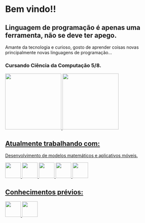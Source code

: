 # Bem vindo!! 
## Linguagem de programação é apenas uma ferramenta, não se deve ter apego.
Amante da tecnologia e curioso, gosto de aprender coisas novas principalmente novas linguagens de programação...
### Cursando Ciência da Computação 5/8.

<div>
<a href="https://github.com/Emanuel-Bissacotti">
<img loading="lazy" height="180em" src="https://github-readme-stats.vercel.app/api/top-langs/?username=Emanuel-Bissacotti&layout=compact&langs_count=7&theme=dracula"/>
<img height="180em" src="https://github-readme-stats-sigma-five.vercel.app/api?username=Emanuel-Bissacotti&show_icons=true&theme=dracula&include_all_commits=true&count_private=true"/>
</div>

## Atualmente trabalhando com:
Desenvolvimento de modelos matemáticos e aplicativos móveis.
<div>
  <img height="50" width="50" loading="Fortran" src="https://cdn.jsdelivr.net/gh/devicons/devicon@latest/icons/fortran/fortran-original.svg"/>
  <img height="50" width="50" loading="Flutter" src="https://cdn.jsdelivr.net/gh/devicons/devicon@latest/icons/flutter/flutter-plain.svg"/>
  <img height="50" width="50" loading="Python" src="https://cdn.jsdelivr.net/gh/devicons/devicon@latest/icons/python/python-original.svg"/>
  <img height="50" width="50" loading="Git" src="https://cdn.jsdelivr.net/gh/devicons/devicon@latest/icons/git/git-original-wordmark.svg"/>
  <img height="50" width="50" loading="Docker" src="https://cdn.jsdelivr.net/gh/devicons/devicon@latest/icons/docker/docker-original-wordmark.svg"/>
          
</div>

## Conhecimentos prévios:
<div>
  <img height="50" width="50" loading="Vue" src="https://cdn.jsdelivr.net/gh/devicons/devicon@latest/icons/vuejs/vuejs-original-wordmark.svg"/>
  <img height="50" width="50" loading="Java" src="https://cdn.jsdelivr.net/gh/devicons/devicon@latest/icons/java/java-original-wordmark.svg"/>
          
  
</div>
